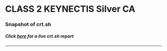 # CLASS 2 KEYNECTIS Silver CA
### Snapshot of crt.sh
##### Click [here](https://crt.sh/?q=B869B9E5486312EE052F0FD3485E7BA4528841EBD80E3E3E799D0EA837458919) for a live crt.sh report

---
